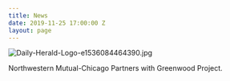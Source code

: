 ```yaml
---
title: News
date: 2019-11-25 17:00:00 Z
layout: page
---
```


![Daily-Herald-Logo-e1536084464390.jpg](/uploads/Daily-Herald-Logo-e1536084464390.jpg)

Northwestern Mutual-Chicago Partners with Greenwood Project.